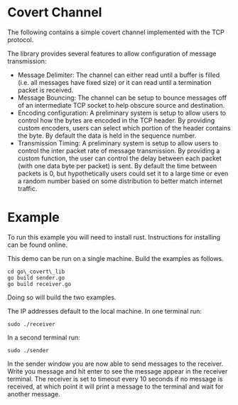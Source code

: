 Covert Channel
==============

The following contains a simple covert channel implemented
with the TCP protocol.

The library provides several features to allow configuration
of message transmission:

- Message Delimiter: The channel can either read until a buffer is filled
	(i.e. all messages have fixed size) or it can read until a termination
	packet is received.
- Message Bouncing: The channel can be setup to bounce messages off of an
	intermediate TCP socket to help obscure source and destination.
- Encoding configuration: A preliminary system is setup to allow users
	to control how the bytes are encoded in the TCP header.
	By providing custom encoders, users can select which portion of the 
	header contains the byte. By default the data is held in the sequence
	number.
- Transmission Timing: A preliminary system is setup to allow users to control
	the inter packet rate of message transmission. By providing a custom 
	function, the user can control the delay between each packet (with one
	data byte per packet) is sent. By default the time between packets is 0,
	but hypothetically users could set it to a large time or even a random 
	number based on some distribution to better match internet traffic.

# Example

To run this example you will need to install rust. 
Instructions for installing can be found online.

This demo can be run on a single machine. Build
the examples as follows.

```
cd go\_covert\_lib
go build sender.go
go build receiver.go
```
Doing so will build the two examples.

The IP addresses default to the local machine. In one terminal
run:
```
sudo ./receiver
```

In a second terminal run:
```
sudo ./sender
```

In the sender window you are now able to send messages to the 
receiver. Write you message and hit enter to see the message 
appear in the receiver terminal. The receiver is set to timeout
every 10 seconds if no message is received, at which point
it will print a message to the terminal and wait for another
message.
